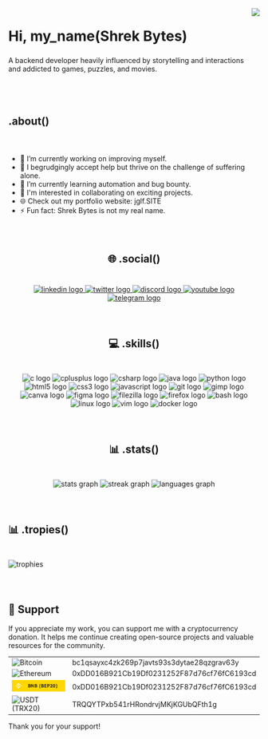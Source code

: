 <img align="right" height="185" src="https://media.giphy.com/media/TEnXkcsHrP4YedChhA/giphy.gif"  />

###

<h1 align="left">Hi, my_name(Shrek Bytes)</h1>

###

<p align="left">A backend developer heavily influenced by storytelling and interactions and addicted to games, puzzles, and movies.</p>

###

<br clear="both">

<h2 align="left">.about()</h2>

###

<br clear="both">

<ul align="left">
  <li>🔭 I’m currently working on improving myself.</li>
  <li>🤝 I begrudgingly accept help but thrive on the challenge of suffering alone.</li>
  <li>🌱 I’m currently learning automation and bug bounty.</li>
  <li>🚀 I'm interested in collaborating on exciting projects.</li>
  <li>🌐 Check out my portfolio website: jglf.SITE</li>
  <li>⚡ Fun fact: Shrek Bytes is not my real name.</li>
</ul>

###

<br clear="both">

<h2 align="center">🌐 .social()</h2>

###

<br clear="both">

<div align="center">
  <a href="https://example.com/my-username" target="_blank">
    <img src="https://img.shields.io/static/v1?message=LinkedIn&logo=linkedin&label=&color=0077B5&logoColor=white&labelColor=&style=for-the-badge" height="40" alt="linkedin logo"  />
  </a>
  <a href="https://example.com/my-username" target="_blank">
    <img src="https://img.shields.io/static/v1?message=Twitch&logo=twitch&label=&color=9146FF&logoColor=white&labelColor=&style=for-the-badge" height="40" alt="twitter logo"  />
  </a>
  <a href="https://example.com/my-username" target="_blank">
    <img src="https://img.shields.io/static/v1?message=Discord&logo=discord&label=&color=7289DA&logoColor=white&labelColor=&style=for-the-badge" height="40" alt="discord logo"  />
  </a>
  <a href="https://example.com/my-username" target="_blank">
    <img src="https://img.shields.io/static/v1?message=Youtube&logo=youtube&label=&color=FF0000&logoColor=white&labelColor=&style=for-the-badge" height="40" alt="youtube logo"  />
  </a>
  <a href="https://example.com/my-username" target="_blank">
    <img src="https://img.shields.io/static/v1?message=Telegram&logo=telegram&label=&color=2CA5E0&logoColor=white&labelColor=&style=for-the-badge" height="40" alt="telegram logo"  />
  </a>
</div>

###

<br clear="both">

<h2 align="center">💻 .skills()</h2>

###

<br clear="both">

<div align="center">
  <img src="https://cdn.jsdelivr.net/gh/devicons/devicon/icons/c/c-original.svg" height="50" width="65" alt="c logo"  />
  <img src="https://cdn.jsdelivr.net/gh/devicons/devicon/icons/cplusplus/cplusplus-original.svg" height="50" width="65" alt="cplusplus logo"  />
  <img src="https://cdn.jsdelivr.net/gh/devicons/devicon/icons/csharp/csharp-original.svg" height="50" width="65" alt="csharp logo"  />
  <img src="https://cdn.jsdelivr.net/gh/devicons/devicon/icons/java/java-original.svg" height="50" width="65" alt="java logo"  />
  <img src="https://cdn.jsdelivr.net/gh/devicons/devicon/icons/python/python-original.svg" height="50" width="65" alt="python logo"  />
  <img src="https://cdn.jsdelivr.net/gh/devicons/devicon/icons/html5/html5-original.svg" height="50" width="65" alt="html5 logo"  />
  <img src="https://cdn.jsdelivr.net/gh/devicons/devicon/icons/css3/css3-original.svg" height="50" width="65" alt="css3 logo"  />
  <img src="https://cdn.jsdelivr.net/gh/devicons/devicon/icons/javascript/javascript-original.svg" height="50" width="65" alt="javascript logo"  />
  <img src="https://cdn.jsdelivr.net/gh/devicons/devicon/icons/git/git-original.svg" height="50" width="65" alt="git logo"  />
  <img src="https://cdn.jsdelivr.net/gh/devicons/devicon/icons/gimp/gimp-original.svg" height="50" width="65" alt="gimp logo"  />
  <img src="https://cdn.jsdelivr.net/gh/devicons/devicon/icons/canva/canva-original.svg" height="50" width="65" alt="canva logo"  />
  <img src="https://cdn.jsdelivr.net/gh/devicons/devicon/icons/figma/figma-original.svg" height="50" width="65" alt="figma logo"  />
  <img src="https://cdn.jsdelivr.net/gh/devicons/devicon/icons/filezilla/filezilla-plain.svg" height="50" width="65" alt="filezilla logo"  />
  <img src="https://cdn.jsdelivr.net/gh/devicons/devicon/icons/firefox/firefox-original.svg" height="50" width="65" alt="firefox logo"  />
  <img src="https://cdn.jsdelivr.net/gh/devicons/devicon/icons/bash/bash-original.svg" height="50" width="65" alt="bash logo"  />
  <img src="https://cdn.jsdelivr.net/gh/devicons/devicon/icons/linux/linux-original.svg" height="50" width="65" alt="linux logo"  />
  <img src="https://cdn.jsdelivr.net/gh/devicons/devicon/icons/vim/vim-original.svg" height="50" width="65" alt="vim logo"  />
  <img src="https://cdn.jsdelivr.net/gh/devicons/devicon/icons/docker/docker-original.svg" height="50" width="65" alt="docker logo"  />
</div>

###

<br clear="both">

<h2 align="center">📊 .stats()</h2>

###

<br clear="both">

<div align="center">
  <img src="https://github-readme-stats.vercel.app/api?username=ShrekBytes&hide_title=false&hide_rank=false&show_icons=true&include_all_commits=true&count_private=true&disable_animations=false&theme=react&locale=en&hide_border=true&order=1" height="150" alt="stats graph"  />
  <img src="https://streak-stats.demolab.com?user=ShrekBytes&locale=en&mode=daily&theme=react&hide_border=true&border_radius=5&order=3" height="150" alt="streak graph"  />
  <img src="https://github-readme-stats.vercel.app/api/top-langs?username=ShrekBytes&locale=en&hide_title=false&layout=compact&card_width=320&langs_count=5&theme=react&hide_border=true&order=2" height="150" alt="languages graph"  />
</div>

###

  
<br clear="both">

<h2 align="left">📊 .tropies()</h2>

###

<br clear="both"> 

<div align="left">
  <img src="https://github-profile-trophy.vercel.app/?username=ShrekBytes&theme=onedark&no-frame=true&no-bg=false&margin-w=4" alt="trophies"  />

###
  
<br clear="both"> 

<h2>🎁 Support</h2>

<p>If you appreciate my work, you can support me with a cryptocurrency donation. It helps me continue creating open-source projects and valuable resources for the community.</p>


<table>
  <tr>
    <td>
      <img src="https://img.shields.io/badge/Bitcoin%20(BTC)-F7931A?style=for-the-badge&logo=bitcoin&logoColor=white" alt="Bitcoin">
    </td>
    <td>
      bc1qsayxc4zk269p7javts93s3dytae28qzgrav63y
    </td>
  </tr>
  <tr>
    <td>
      <img src="https://img.shields.io/badge/Ethereum%20(ERC20)-darkslategray?style=for-the-badge&logo=ethereum&logoColor=white" alt="Ethereum">
    </td>
    <td>
      0xDD016B921Cb19Df0231252F87d76cf76fC6193cd
    </td>
  </tr>
  <tr>
    <td>
      <img src="images/icons/bnb.png" alt="BNB">
    </td>
    <td>
      0xDD016B921Cb19Df0231252F87d76cf76fC6193cd
    </td>
  </tr>
  <tr>
    <td>
      <img src="images/icons/tether.png" alt="USDT (TRX20)">
    </td>
    <td>
      TRQQYTPxb541rHRondrvjMKjKGUbQFth1g
    </td>
  </tr>
</table>

<p>Thank you for your support!</p>


###
  
  
